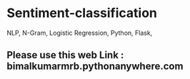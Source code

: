 # Sentiment-classification
NLP, N-Gram, Logistic Regression, Python, Flask, 

## Please use this web Link : bimalkumarmrb.pythonanywhere.com 
